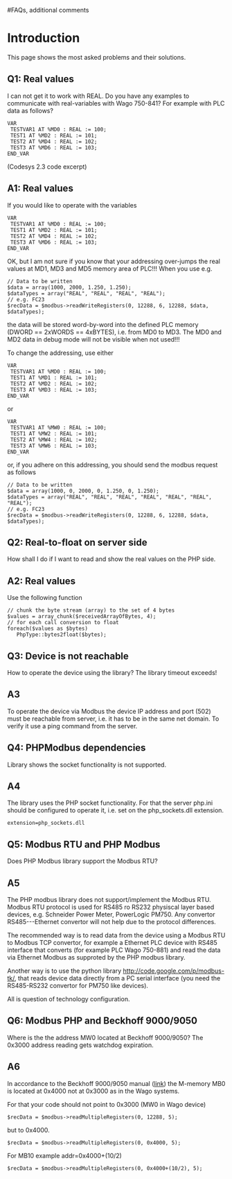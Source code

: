 #FAQs, additional comments

# Introduction #

This page shows the most asked problems and their solutions.


## Q1: Real values ##

I can not get it to work with REAL. Do you have any examples to communicate with real-variables with Wago 750-841? For example with PLC data as follows?

```
VAR
 TESTVAR1 AT %MD0 : REAL := 100;
 TEST1 AT %MD2 : REAL := 101;
 TEST2 AT %MD4 : REAL := 102;
 TEST3 AT %MD6 : REAL := 103;
END_VAR
```
(Codesys 2.3 code excerpt)

## A1: Real values ##

If you would like to operate with the variables

```
VAR
 TESTVAR1 AT %MD0 : REAL := 100;
 TEST1 AT %MD2 : REAL := 101;
 TEST2 AT %MD4 : REAL := 102;
 TEST3 AT %MD6 : REAL := 103;
END_VAR
```

OK, but I am not sure if you know that your addressing over-jumps
the real values at MD1, MD3 and MD5 memory area of PLC!!! When
you use e.g.

```
// Data to be written
$data = array(1000, 2000, 1.250, 1.250);
$dataTypes = array("REAL", "REAL", "REAL", "REAL");
// e.g. FC23
$recData = $modbus->readWriteRegisters(0, 12288, 6, 12288, $data, $dataTypes);
```

the data will be stored word-by-word into the defined PLC
memory (DWORD == 2xWORDS == 4xBYTES), i.e. from MD0 to MD3. The MD0 and MD2
data in debug mode will not be visible when not used!!!

To change the addressing, use either

```
VAR
 TESTVAR1 AT %MD0 : REAL := 100;
 TEST1 AT %MD1 : REAL := 101;
 TEST2 AT %MD2 : REAL := 102;
 TEST3 AT %MD3 : REAL := 103; 
END_VAR
```

or

```
VAR
 TESTVAR1 AT %MW0 : REAL := 100;
 TEST1 AT %MW2 : REAL := 101;
 TEST2 AT %MW4 : REAL := 102;
 TEST3 AT %MW6 : REAL := 103; 
END_VAR
```

or, if you adhere on this addressing, you should send the modbus request as follows

```
// Data to be written
$data = array(1000, 0, 2000, 0, 1.250, 0, 1.250);
$dataTypes = array("REAL", "REAL", "REAL", "REAL", "REAL", "REAL", "REAL");
// e.g. FC23
$recData = $modbus->readWriteRegisters(0, 12288, 6, 12288, $data, $dataTypes);
```

## Q2: Real-to-float on server side ##

How shall I do if I want to read and show the real values on the PHP side.

## A2: Real values ##

Use the following function

```
// chunk the byte stream (array) to the set of 4 bytes
$values = array_chunk($receivedArrayOfBytes, 4);
// for each call conversion to float
foreach($values as $bytes)
   PhpType::bytes2float($bytes);
```

## Q3: Device is not reachable ##

How to operate the device using the library? The library timeout exceeds!

## A3 ##

To operate the device via Modbus the device IP address and port (502)
must be reachable from server, i.e. it has to be in the same net domain.
To verify it use a ping command from the server.

## Q4: PHPModbus dependencies ##

Library shows the socket functionality is not supported.

## A4 ##

The library uses the PHP socket functionality. For that the server php.ini
should be configured to operate it, i.e. set on the php\_sockets.dll extension.
```
extension=php_sockets.dll
```

## Q5: Modbus RTU and PHP Modbus ##

Does PHP Modbus library support the Modbus RTU?

## A5 ##

The PHP modbus library does not support/implement the Modbus RTU. Modbus RTU protocol is used for RS485 ro RS232 physiscal layer based devices, e.g. Schneider Power Meter, PowerLogic PM750. Any convertor RS485---Ethernet convertor will not help due to the protocol differences.

The recommended way is to read data from the device using a Modbus RTU to Modbus TCP convertor, for example a Ethernet PLC device with RS485 interface that converts (for example PLC Wago 750-881) and read the data via Ethernet Modbus as supproted by the PHP modbus library.

Another way is to use the python library http://code.google.com/p/modbus-tk/, that reads device data directly from a PC serial interface (you need the RS485-RS232 convertor for PM750 like devices).

All is question of technology configuration.

## Q6: Modbus PHP and Beckhoff 9000/9050 ##

Where is the the address MW0 located at Beckhoff 9000/9050? The 0x3000 address reading gets watchdog expiration.


## A6 ##
In accordance to the Beckhoff 9000/9050 manual
([link](http://download.beckhoff.com/download/Document/BusTermi/BCoupler/BK9000en.chm)) the M-memory MB0 is located at 0x4000 not at 0x3000 as in the Wago systems.

For that your code should not point to 0x3000 (MW0 in Wago device)
```
$recData = $modbus->readMultipleRegisters(0, 12288, 5); 
```
but to 0x4000.
```
$recData = $modbus->readMultipleRegisters(0, 0x4000, 5); 
```
For MB10 example addr=0x4000+(10/2)
```
$recData = $modbus->readMultipleRegisters(0, 0x4000+(10/2), 5); 
```